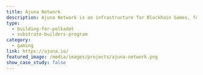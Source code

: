 ```yaml
---
title: Ajuna Network
description: Ajuna Network is an infrastructure for Blockhain Games, featureing a full featured UnitySDK and UnrealSDK built on Substrate.
type:
  - building-for-polkadot
  - substrate-builders-program
category:
  - gaming
link: https://ajuna.io/
featured_image: /media/images/projects/ajuna-network.png
show_case_study: false
---
```

